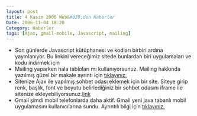 ```yaml
---
layout: post
title: 4 Kasım 2006 Web&#039;den Haberler
Date: 2006-11-04 18:20
Category: Haberler
tags: [Ajax, gmail-mobile, Javascript, mailing]
---
```


-   Son günlerde Javascript kütüphanesi ve kodları birbiri ardına
    yayınlanıyor. Bu linkini vereceğimiz sitede bunlardan biri
    uygulamaları ve kodu indirmek için 
-   Mailing yaparken hala tabloları mı kullanıyorsunuz. Mailing hakkında
    yazılmış güzel bir makale ayrıntı için [tıklayınız.][1]
-   Sitenize Ajax ile yapılmış sohbet odası eklemek için bir site.
    Siteye girip renk, başlık, font ve boyutu belirlediğiniz bir sohbet
    odasını iframe ile sitenize ekleyebiliyorsunuz.[link][]
-   Gmail şimdi mobil telefonlarda daha aktif. Gmail yeni java tabanlı
    mobil uygulamasını kullanıcılarına sundu. Ayrıntılı bilgi için
    [tıklayınız.][2]


  [1]: http://www.thinkvitamin.com/features/design/html-emails
  [link]: http://www.chatcreator.com/chatbox/
  [2]: http://www.google.com/mobile/index.html
